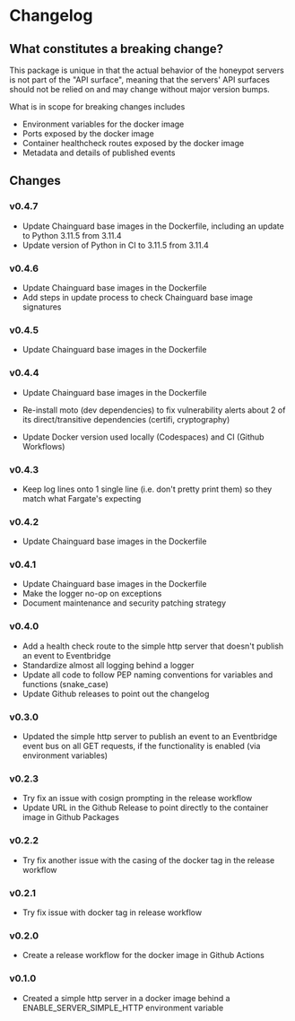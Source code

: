# Changelog

## What constitutes a breaking change?

This package is unique in that the actual behavior of the honeypot servers is not part of the "API surface", meaning that the servers' API surfaces should not be relied on and may change without major version bumps.

What is in scope for breaking changes includes

- Environment variables for the docker image
- Ports exposed by the docker image
- Container healthcheck routes exposed by the docker image
- Metadata and details of published events

## Changes

### v0.4.7

- Update Chainguard base images in the Dockerfile, including an update to Python 3.11.5 from 3.11.4
- Update version of Python in CI to 3.11.5 from 3.11.4

### v0.4.6

- Update Chainguard base images in the Dockerfile
- Add steps in update process to check Chainguard base image signatures

### v0.4.5

- Update Chainguard base images in the Dockerfile

### v0.4.4

- Update Chainguard base images in the Dockerfile

- Re-install moto (dev dependencies) to fix vulnerability alerts about 2 of its direct/transitive dependencies (certifi, cryptography)
- Update Docker version used locally (Codespaces) and CI (Github Workflows)

### v0.4.3

- Keep log lines onto 1 single line (i.e. don't pretty print them) so they match what Fargate's expecting

### v0.4.2

- Update Chainguard base images in the Dockerfile

### v0.4.1

- Update Chainguard base images in the Dockerfile
- Make the logger no-op on exceptions
- Document maintenance and security patching strategy

### v0.4.0

- Add a health check route to the simple http server that doesn't publish an event to Eventbridge
- Standardize almost all logging behind a logger
- Update all code to follow PEP naming conventions for variables and functions (snake_case)
- Update Github releases to point out the changelog

### v0.3.0

- Updated the simple http server to publish an event to an Eventbridge event bus on all GET requests, if the functionality is enabled (via environment variables)

### v0.2.3

- Try fix an issue with cosign prompting in the release workflow
- Update URL in the Github Release to point directly to the container image in Github Packages

### v0.2.2

- Try fix another issue with the casing of the docker tag in the release workflow

### v0.2.1

- Try fix issue with docker tag in release workflow

### v0.2.0

- Create a release workflow for the docker image in Github Actions

### v0.1.0

- Created a simple http server in a docker image behind a ENABLE_SERVER_SIMPLE_HTTP environment variable
